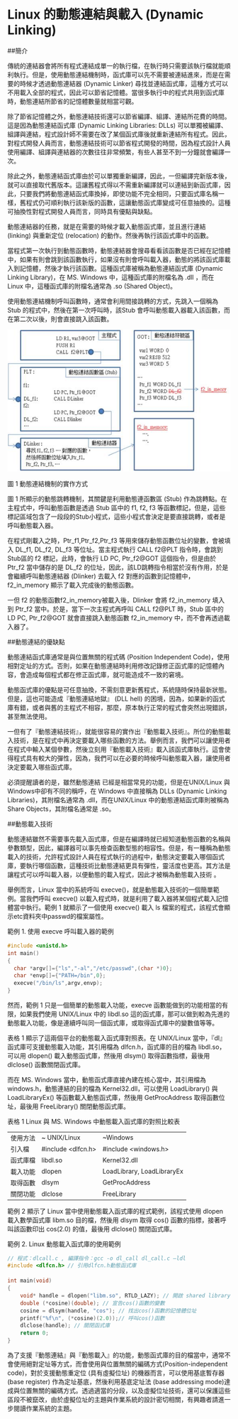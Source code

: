 # Linux 的動態連結與載入 (Dynamic Linking)

##簡介

傳統的連結器會將所有程式連結成單一的執行檔，在執行時只需要該執行檔就能順利執行。但是，使用動態連結機制時，函式庫可以先不需要被連結進來，而是在需要的時候才透過動態連結器 (Dynamic Linker) 尋找並連結函式庫，這種方式可以不用載入全部的程式，因此可以節省記憶體。當很多執行中的程式共用到函式庫時，動態連結所節省的記憶體數量就相當可觀。

除了節省記憶體之外，動態連結技術還可以節省編譯、組譯、連結所花費的時間。這是因為動態連結函式庫 (Dynamic Linking Libraries: DLLs) 可以單獨被編譯、組譯與連結，程式設計師不需要在改了某個函式庫後就重新連結所有程式。因此，對程式開發人員而言，動態連結技術可以節省程式開發的時間，因為程式設計人員使用編譯、組譯與連結器的次數往往非常頻繁，有些人甚至不到一分鐘就會編譯一次。

除此之外，動態連結函式庫由於可以單獨重新編譯，因此，一但編譯完新版本後，就可以直接取代舊版本。這讓舊程式得以不需重新編譯就可以連結到新函式庫，因此，只要我們將動態連結函式庫換掉，即使功能不完全相同，只要函式庫名稱一樣，舊程式仍可順利執行該新版的函數，這讓動態函式庫變成可任意抽換的。這種可抽換性對程式開發人員而言，同時具有優點與缺點。

動態連結器的任務，就是在需要的時候才載入動態函式庫，並且進行連結 (linking) 與重新定位 (relocation) 的動作。然後再執行該函式庫中的函數。

當程式第一次執行到動態函數時，動態連結器會搜尋看看該函數是否已經在記憶體中，如果有則會跳到該函數執行，如果沒有則會呼叫載入器，動態的將該函式庫載入到記憶體，然後才執行該函數。這種函式庫被稱為動態連結函式庫 (Dynamic Linking Library)，在 MS. Windows 中，這種函式庫的附檔名為 .dll ，而在 Linux 中，這種函式庫的附檔名通常為 .so (Shared Object)。

使用動態連結機制呼叫函數時，通常會利用間接跳轉的方式，先跳入一個稱為 Stub 的程式中，然後在第一次呼叫時，該Stub 會呼叫動態載入器載入該函數，而在第二次以後，則會直接跳入該函數。


![](images/LinuxDLLstub.jpg)

圖 1 動態連結機制的實作方式

圖 1 所顯示的動態跳轉機制，其關鍵是利用動態連函數區 (Stub) 作為跳轉點。在主程式中，呼叫動態函數是透過 Stub 區中的 f1, f2, f3 等函數標記，但是，這些標記區域包含了一段段的Stub小程式，這些小程式會決定是要直接跳轉，或者是呼叫動態載入器。

在程式剛載入之時，Ptr_f1,Ptr_f2,Ptr_f3 等用來儲存動態函數位址的變數，會被填入 DL_f1, DL_f2, DL_f3 等位址。當主程式執行 CALL f2@PLT 指令時，會跳到Stub區的 f2 標記，此時，會執行 LD PC, Ptr_f2@GOT 這個指令，但是由於 Ptr_f2 當中儲存的是 DL_f2 的位址，因此，該LD跳轉指令相當於沒有作用，於是會繼續呼叫動態連結器 (Dlinker) 去載入 f2 對應的函數到記憶體中，f2_in_memory 顯示了載入完成後的動態函數。

一但 f2 的動態函數f2_in_memory被載入後，Dlinker 會將 f2_in_memory 填入到 Ptr_f2 當中。於是，當下一次主程式再呼叫 CALL f2@PLT 時，Stub 區中的 LD PC, Ptr_f2@GOT 就會直接跳入動態函數 f2_in_memory 中，而不會再透過載入器了。

##動態連結的優缺點

動態連結函式庫通常是與位置無關的程式碼 (Position Independent Code)，使用相對定址的方式。否則，如果在動態連結時利用修改記錄修正函式庫的記憶體內容，會造成每個程式都在修正函式庫，就可能造成不一致的窘境。

動態函式庫的優點是可任意抽換，不需刻意更新舊程式，系統隨時保持最新狀態。但是，這也可能造成『動態連結地獄』 (DLL hell) 的困境，因為，如果新的函式庫有錯，或者與舊的主程式不相容，那麼，原本執行正常的程式會突然出現錯誤，甚至無法使用。

一但有了『動態連結技術』，就能很容易的實作出『動態載入技術』。所位的動態載入技術，是在程式中再決定要載入哪些函數的方法。舉例而言，我們可以讓使用者在程式中輸入某個參數，然後立刻用『動態載入技術』載入該函式庫執行。這會使得程式具有較大的彈性，因為，我們可以在必要的時候呼叫動態載入器，讓使用者決定要載入哪些函式庫。

必須提醒讀者的是，雖然動態連結 已經是相當常見的功能，但是在UNIX/Linux 與 Windows中卻有不同的稱呼，在 Windows 中直接稱為 DLLs (Dynamic Linking Libraries)，其附檔名通常為 .dll，而在UNIX/Linux 中的動態連結函式庫則被稱為 Share Objects，其附檔名通常是 .so。

##動態載入技術

動態連結雖然不需要事先載入函式庫，但是在編譯時就已經知道動態函數的名稱與參數類型，因此，編譯器可以事先檢查函數型態的相容性。但是，有一種稱為動態載入的技術，允許程式設計人員在程式執行的過程中，動態決定要載入哪個函式庫，要執行哪個函數，這種技術比動態連結更具有彈性，靈活度也更高。其方法是讓程式可以呼叫載入器，以便動態的載入程式，因此才被稱為動態載入技術 。

舉例而言，Linux 當中的系統呼叫 execve()，就是動態載入技術的一個簡單範例。當我們呼叫 execve() 以載入程式時，就是利用了載入器將某個程式載入記憶體當中執行。範例 1 就顯示了一個使用 execve() 載入 ls 檔案的程式，該程式會顯示etc資料夾中passwd的檔案屬性。

範例 1. 使用 execve 呼叫載入器的範例


```c
#include <unistd.h>
int main()
{
  char *argv[]={"ls","-al","/etc/passwd",(char *)0};
  char *envp[]={"PATH=/bin",0};
  execve("/bin/ls",argv,envp);
}
```

然而，範例 1 只是一個簡單的動態載入功能，execve 函數能做到的功能相當的有限，如果我們使用 UNIX/Linux 中的 libdl.so 這的函式庫，那可以做到較為先進的動態載入功能，像是連續呼叫同一個函式庫，或取得函式庫中的變數值等等。

表格 1 顯示了這兩個平台的動態載入函式庫對照表。在 UNIX/Linux 當中，『dl』 函式庫可支援動態載入功能，其引用檔為 dlfcn.h，函式庫的目的檔為 libdl.so，可以用 dlopen() 載入動態函式庫，然後用 dlsym() 取得函數指標，最後用 dlclose() 函數關閉函式庫。

而在 MS. Windows 當中，動態函式庫直接內建在核心當中，其引用檔為 windows.h，動態連結的目的檔為 Kernel32.dll，可以使用 LoadLibrary() 與 LoadLibraryEx() 等函數載入動態函式庫，然後用 GetProcAddress 取得函數位址，最後用 FreeLibrary() 關閉動態函式庫。

表格 1 Linux 與 MS. Windows 中動態載入函式庫的對照比較表

<table class="wiki-content-table">
<tbody><tr>
<td>使用方法</td>
<td>~ UNIX/Linux</td>
<td>~Windows</td>
</tr>
<tr>
<td>引入檔</td>
<td>#include &lt;dlfcn.h&gt;</td>
<td>#include &lt;windows.h&gt;</td>
</tr>
<tr>
<td>函式庫檔</td>
<td>libdl.so</td>
<td>Kernel32.dll</td>
</tr>
<tr>
<td>載入功能</td>
<td>dlopen</td>
<td>LoadLibrary, LoadLibraryEx</td>
</tr>
<tr>
<td>取得函數</td>
<td>dlsym</td>
<td>GetProcAddress</td>
</tr>
<tr>
<td>關閉功能</td>
<td>dlclose</td>
<td>FreeLibrary</td>
</tr>
</tbody></table>

範例 2 顯示了 Linux 當中使用動態載入函式庫的程式範例，該程式使用 dlopen 載入數學函式庫 libm.so 目的檔，然後用 dlsym 取得 cos() 函數的指標，接著呼叫該函數印出 cos(2.0) 的值，最後用 dlclose() 關閉函式庫。

範例 2. Linux 動態載入函式庫的使用範例

```c
// 程式：dlcall.c , 編譯指令：gcc -o dl_call dl_call.c –ldl
#include <dlfcn.h> // 引用dlfcn.h動態函式庫

int main(void)
{
    void* handle = dlopen("libm.so", RTLD_LAZY); // 開啟 shared library 'libm'
    double (*cosine)(double); // 宣告cos()函數的變數
    cosine = dlsym(handle, "cos"); // 找出cos()函數的記憶體位址
    printf("%f\n", (*cosine)(2.0));// 呼叫cos()函數
    dlclose(handle); // 關閉函式庫
    return 0;
}
```

為了支援『動態連結』與『動態載入』的功能，動態函式庫的目的檔當中，通常不會使用絕對定址等方式，而會使用與位置無關的編碼方式(Position-independent code)，對於支援動態重定位 (具有虛擬位址) 的機器而言，可以使用基底暫存器 (base register) 作為定址基底，然後利用基底定址法 (base addressing mode)達成與位置無關的編碼方式。透過適當的分段，以及虛擬位址技術，還可以保護這些區段不被竄改，由於虛擬位址的主題與作業系統的設計密切相關，有興趣者請進一步閱讀作業系統的主題。